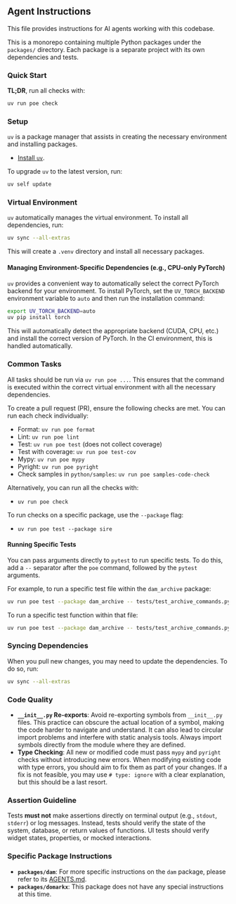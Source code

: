 ## Agent Instructions

This file provides instructions for AI agents working with this codebase.

This is a monorepo containing multiple Python packages under the `packages/` directory. Each package is a separate project with its own dependencies and tests.

### Quick Start

**TL;DR**, run all checks with:

```sh
uv run poe check
```

### Setup

`uv` is a package manager that assists in creating the necessary environment and installing packages.

- [Install `uv`](https://docs.astral.sh/uv/getting-started/installation/).

To upgrade `uv` to the latest version, run:

```sh
uv self update
```

### Virtual Environment

`uv` automatically manages the virtual environment. To install all dependencies, run:

```sh
uv sync --all-extras
```

This will create a `.venv` directory and install all necessary packages.

#### Managing Environment-Specific Dependencies (e.g., CPU-only PyTorch)

`uv` provides a convenient way to automatically select the correct PyTorch backend for your environment. To install PyTorch, set the `UV_TORCH_BACKEND` environment variable to `auto` and then run the installation command:

```bash
export UV_TORCH_BACKEND=auto
uv pip install torch
```

This will automatically detect the appropriate backend (CUDA, CPU, etc.) and install the correct version of PyTorch. In the CI environment, this is handled automatically.

### Common Tasks

All tasks should be run via `uv run poe ...`. This ensures that the command is executed within the correct virtual environment with all the necessary dependencies.

To create a pull request (PR), ensure the following checks are met. You can run each check individually:

- Format: `uv run poe format`
- Lint: `uv run poe lint`
- Test: `uv run poe test` (does not collect coverage)
- Test with coverage: `uv run poe test-cov`
- Mypy: `uv run poe mypy`
- Pyright: `uv run poe pyright`
- Check samples in `python/samples`: `uv run poe samples-code-check`

Alternatively, you can run all the checks with:
- `uv run poe check`

To run checks on a specific package, use the `--package` flag:
- `uv run poe test --package sire`

#### Running Specific Tests

You can pass arguments directly to `pytest` to run specific tests. To do this, add a `--` separator after the `poe` command, followed by the `pytest` arguments.

For example, to run a specific test file within the `dam_archive` package:

```sh
uv run poe test --package dam_archive -- tests/test_archive_commands.py
```

To run a specific test function within that file:

```sh
uv run poe test --package dam_archive -- tests/test_archive_commands.py::test_bind_split_archive_command_workflow
```

### Syncing Dependencies

When you pull new changes, you may need to update the dependencies. To do so, run:

```sh
uv sync --all-extras
```

### Code Quality

-   **`__init__.py` Re-exports**: Avoid re-exporting symbols from `__init__.py` files. This practice can obscure the actual location of a symbol, making the code harder to navigate and understand. It can also lead to circular import problems and interfere with static analysis tools. Always import symbols directly from the module where they are defined.
-   **Type Checking**: All new or modified code must pass `mypy` and `pyright` checks without introducing new errors. When modifying existing code with type errors, you should aim to fix them as part of your changes. If a fix is not feasible, you may use `# type: ignore` with a clear explanation, but this should be a last resort.

### Assertion Guideline

Tests **must not** make assertions directly on terminal output (e.g., `stdout`, `stderr`) or log messages. Instead, tests should verify the state of the system, database, or return values of functions. UI tests should verify widget states, properties, or mocked interactions.

### Specific Package Instructions

*   **`packages/dam`**: For more specific instructions on the `dam` package, please refer to its [AGENTS.md](packages/dam/AGENTS.md).
*   **`packages/domarkx`**: This package does not have any special instructions at this time.
